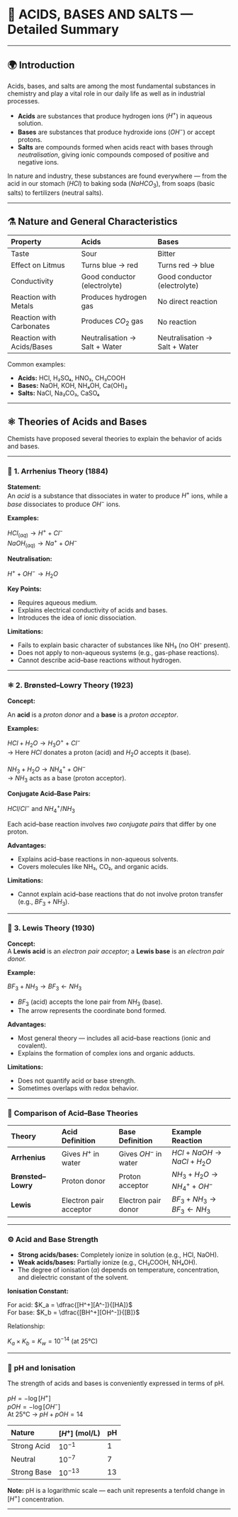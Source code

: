 # 🧪 **ACIDS, BASES AND SALTS — Detailed Summary**

---

## 🌍 **Introduction**

Acids, bases, and salts are among the most fundamental substances in chemistry and play a vital role in our daily life as well as in industrial processes.

- **Acids** are substances that produce hydrogen ions ($H^+$) in aqueous solution.
- **Bases** are substances that produce hydroxide ions ($OH^-$) or accept protons.
- **Salts** are compounds formed when acids react with bases through *neutralisation*, giving ionic compounds composed of positive and negative ions.

In nature and industry, these substances are found everywhere — from the acid in our stomach ($HCl$) to baking soda ($NaHCO_3$), from soaps (basic salts) to fertilizers (neutral salts).

---

## ⚗️ **Nature and General Characteristics**

| Property | Acids | Bases |
|:--|:--|:--|
| Taste | Sour | Bitter |
| Effect on Litmus | Turns blue → red | Turns red → blue |
| Conductivity | Good conductor (electrolyte) | Good conductor (electrolyte) |
| Reaction with Metals | Produces hydrogen gas | No direct reaction |
| Reaction with Carbonates | Produces $CO_2$ gas | No reaction |
| Reaction with Acids/Bases | Neutralisation → Salt + Water | Neutralisation → Salt + Water |

Common examples:  
- **Acids:** HCl, H₂SO₄, HNO₃, CH₃COOH  
- **Bases:** NaOH, KOH, NH₄OH, Ca(OH)₂  
- **Salts:** NaCl, Na₂CO₃, CaSO₄  

---

## ⚛️ **Theories of Acids and Bases**

Chemists have proposed several theories to explain the behavior of acids and bases.

---

### 🧫 **1. Arrhenius Theory (1884)**

**Statement:**  
An *acid* is a substance that dissociates in water to produce $H^+$ ions, while a *base* dissociates to produce $OH^-$ ions.

**Examples:**

$HCl_{(aq)} → H^+ + Cl^-$  
$NaOH_{(aq)} → Na^+ + OH^-$

**Neutralisation:**

$H^+ + OH^- → H_2O$

**Key Points:**
- Requires aqueous medium.
- Explains electrical conductivity of acids and bases.
- Introduces the idea of ionic dissociation.

**Limitations:**
- Fails to explain basic character of substances like NH₃ (no OH⁻ present).  
- Does not apply to non-aqueous systems (e.g., gas-phase reactions).  
- Cannot describe acid–base reactions without hydrogen.

---

### ⚛️ **2. Brønsted–Lowry Theory (1923)**

**Concept:**

An **acid** is a *proton donor* and a **base** is a *proton acceptor*.

**Examples:**

$HCl + H_2O → H_3O^+ + Cl^-$  
→ Here $HCl$ donates a proton (acid) and $H_2O$ accepts it (base).

$NH_3 + H_2O → NH_4^+ + OH^-$  
→ $NH_3$ acts as a base (proton acceptor).

**Conjugate Acid–Base Pairs:**

$HCl / Cl^-$ and $NH_4^+ / NH_3$

Each acid–base reaction involves *two conjugate pairs* that differ by one proton.

**Advantages:**
- Explains acid–base reactions in non-aqueous solvents.
- Covers molecules like NH₃, CO₂, and organic acids.

**Limitations:**
- Cannot explain acid–base reactions that do not involve proton transfer (e.g., $BF_3 + NH_3$).

---

### 🔬 **3. Lewis Theory (1930)**

**Concept:**  
A **Lewis acid** is an *electron pair acceptor*; a **Lewis base** is an *electron pair donor.*

**Example:**

$BF_3 + NH_3 → BF_3 \leftarrow NH_3$

- $BF_3$ (acid) accepts the lone pair from $NH_3$ (base).  
- The arrow represents the coordinate bond formed.

**Advantages:**
- Most general theory — includes all acid–base reactions (ionic and covalent).  
- Explains the formation of complex ions and organic adducts.

**Limitations:**
- Does not quantify acid or base strength.  
- Sometimes overlaps with redox behavior.

---

### 🧩 **Comparison of Acid–Base Theories**

| Theory | Acid Definition | Base Definition | Example Reaction |
|:--|:--|:--|:--|
| **Arrhenius** | Gives $H^+$ in water | Gives $OH^-$ in water | $HCl + NaOH → NaCl + H_2O$ |
| **Brønsted–Lowry** | Proton donor | Proton acceptor | $NH_3 + H_2O → NH_4^+ + OH^-$ |
| **Lewis** | Electron pair acceptor | Electron pair donor | $BF_3 + NH_3 → BF_3 \leftarrow NH_3$ |

---

### ⚙️ **Acid and Base Strength**

- **Strong acids/bases:** Completely ionize in solution (e.g., HCl, NaOH).  
- **Weak acids/bases:** Partially ionize (e.g., CH₃COOH, NH₄OH).  
- The degree of ionisation ($\alpha$) depends on temperature, concentration, and dielectric constant of the solvent.

**Ionisation Constant:**

For acid: $K_a = \dfrac{[H^+][A^-]}{[HA]}$  
For base: $K_b = \dfrac{[BH^+][OH^-]}{[B]}$

Relationship:

$K_a \times K_b = K_w = 10^{-14}$ (at 25°C)

---

### 🔋 **pH and Ionisation**

The strength of acids and bases is conveniently expressed in terms of pH.


$pH = -\log[H^+]$  
$pOH = -\log[OH^-]$  
At 25°C → $pH + pOH = 14$

| Nature | $[H^+]$ (mol/L) | pH |
|:--|:--|:--|
| Strong Acid | $10^{-1}$ | 1 |
| Neutral | $10^{-7}$ | 7 |
| Strong Base | $10^{-13}$ | 13 |

**Note:** pH is a logarithmic scale — each unit represents a tenfold change in $[H^+]$ concentration.

---

